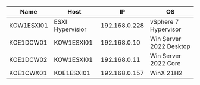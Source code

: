| Name | Host | IP  | OS |
| -------------- | -------------------- | ----------------------------------- | --------------------------------- |
| KOW1ESXI01 | ESXI Hypervisior | 192.168.0.228 | vSphere 7 Hypervisor |
| KOE1DCW01| KOW1ESXI01  |  192.168.0.10 | Win Server 2022 Desktop |
| KOE1DCW02 |KOW1ESXI01| 192.168.0.11 | Win Server 2022 Core |
| KOE1CWX01 |KOE1ESXI01| 192.168.0.157 | WinX 21H2 |
